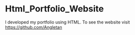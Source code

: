 # Html_Portfolio_Website
I developed my portfolio using HTML. To see the website visit https://github.com/Angletan
